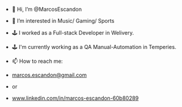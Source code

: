 - 👋 Hi, I’m @MarcosEscandon
- 👀 I’m interested in Music/ Gaming/ Sports

- 🕹  I worked as a Full-stack Developer in Welivery.
- 🕹  I'm currently working as a QA Manual-Automation in Temperies.

- 📫 How to reach me:
- marcos.escandon@gmail.com 
- or
- www.linkedin.com/in/marcos-escandon-60b80289

<!---
MarcosEscandon/MarcosEscandon is a ✨ special ✨ repository because its `README.md` (this file) appears on your GitHub profile.
You can click the Preview link to take a look at your changes.
--->
